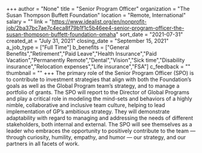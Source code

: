 +++
author = "None"
title = "Senior Program Officer"
organization = "The Susan Thompson Buffett Foundation"
location = "Remote, International"
salary = ""
link = "https://www.idealist.org/en/nonprofit-job/2ba37bc7ae7c4eca8f79b1f1c5b46ee4-senior-program-officer-the-susan-thompson-buffett-foundation-omaha"
sort_date = "2021-07-31"
created_at = "July 31, 2021"
closing_date = "September 15, 2021"
a_job_type = ["Full Time"]
b_benefits = ["General Benefits","Retirement","Paid Leave","Health Insurance","Paid Vacation","Permanently Remote","Dental","Vision","Sick time","Disability insurance","Relocation expenses","Life insurance","FSA"]
c_feedback = ""
thumbnail = ""
+++
The primary role of the Senior Program Officer (SPO) is to contribute to investment strategies that align with both the Foundation’s goals as well as the Global Program team’s strategy, and to manage a portfolio of grants. The SPO will report to the Director of Global Programs and play a critical role in modeling the mind-sets and behaviors of a highly nimble, collaborative and inclusive team culture, helping to lead implementation of GP’s ambitious strategy. They will demonstrate adaptability with regard to managing and addressing the needs of different stakeholders, both internal and external. The SPO will see themselves as a leader who embraces the opportunity to positively contribute to the team — through curiosity, humility, empathy, and humor — our strategy, and our partners in all facets of work. 
